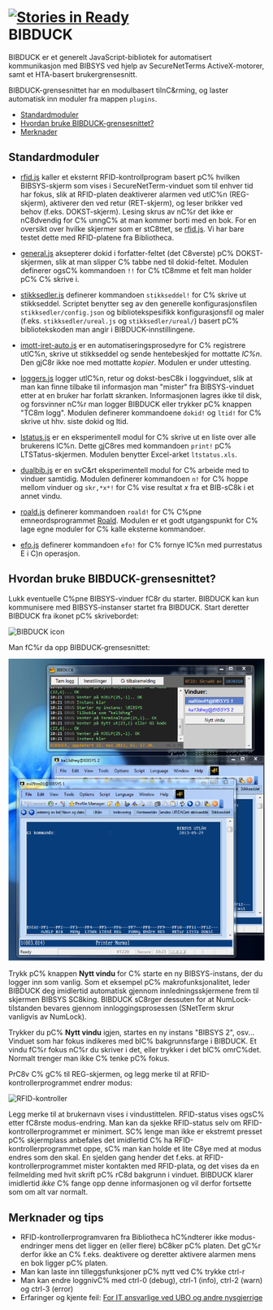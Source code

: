 [![Stories in Ready](https://badge.waffle.io/scriptotek/bibduck.png?label=ready)](https://waffle.io/scriptotek/bibduck)  
BIBDUCK
=============

BIBDUCK er et generelt JavaScript-bibliotek for automatisert kommunikasjon med BIBSYS ved hjelp av SecureNetTerms 
ActiveX-motorer, samt et HTA-basert brukergrensesnitt.

BIBDUCK-grensesnittet har en modulbasert tilnC&rming, og laster automatisk inn moduler fra mappen `plugins`.

- [Standardmoduler](#standardmoduler)
- [Hvordan bruke BIBDUCK-grensesnittet?](#hvordan-bruke-bibduck-grensesnittet)
- [Merknader](#merknader-og-tips)


Standardmoduler
------------

* [rfid.js](plugins/rfid.js) kaller et eksternt RFID-kontrollprogram basert pC% hvilken BIBSYS-skjerm som vises i 
  SecureNetTerm-vinduet som til enhver tid har fokus, slik at RFID-platen deaktiverer alarmen ved utlC%n
  (REG-skjerm), aktiverer den ved retur (RET-skjerm), og leser brikker ved behov  (f.eks. DOKST-skjerm). 
  Lesing skrus av nC%r det ikke er nC8dvendig for C% unngC% at man kommer borti med en bok. For en oversikt
  over hvilke skjermer som er stC8ttet, se [rfid.js](/scriptotek/bibduck/blob/master/plugins/rfid.js#L133).
  Vi har bare testet dette med RFID-platene fra Bibliotheca.

* [general.js](plugins/general.js) aksepterer dokid i forfatter-feltet (det C8verste) pC% DOKST-skjermen, slik at man 
  slipper C% tabbe ned til dokid-feltet. Modulen definerer ogsC% kommandoen `!!` for C% tC8mme et felt
  man holder pC% C% skrive i.

* [stikksedler.js](plugins/stikksedler.js) definerer kommandoen `stikkseddel!` for C% skrive ut stikkseddel. Scriptet benytter seg 
  av den generelle konfigurasjonsfilen `stikksedler/config.json` og bibliotekspesifikk konfigurasjonsfil
  og maler (f.eks. `stikksedler/ureal.js` og `stikksedler/ureal/`) basert pC% bibliotekskoden man 
  angir i BIBDUCK-innstillingene.

* [imott-iret-auto.js](plugins/imott-iret-auto.js) er en automatiseringsprosedyre for C% registrere utlC%n, skrive ut stikkseddel 
  og sende hentebeskjed for mottatte *lC%n*. Den gjC8r ikke noe med mottatte *kopier*.
  Modulen er under uttesting.

* [loggers.js](plugins/loggers.js) logger utlC%n, retur og dokst-besC8k i loggvinduet, slik at man kan finne tilbake til 
  informasjon man "mister" fra BIBSYS-vinduet etter at en bruker har forlatt skranken. 
  Informasjonen lagres ikke til disk, og forsvinner nC%r man logger BIBDUCK eller trykker pC% knappen "TC8m logg".
  Modulen definerer kommandoene `dokid!` og `ltid!` for C% skrive ut hhv. siste dokid og ltid.

* [lstatus.js](plugins/lstatus.js) er en eksperimentell modul for C% skrive ut en liste over alle brukerens lC%n. Dette gjC8res med
  kommandoen `print!` pC% LTSTatus-skjermen. Modulen benytter Excel-arket `ltstatus.xls`.

* [dualbib.js](plugins/dualbib.js) er en svC&rt eksperimentell modul for C% arbeide med to vinduer samtidig. Modulen definerer
  kommandoen `n!` for C% hoppe mellom vinduer og `skr,*x*!` for C% vise resultat *x* fra et BIB-sC8k i 
  et annet vindu.

* [roald.js](plugins/roald.js) definerer kommandoen `roald!` for C% C%pne emneordsprogrammet [Roald](http://folk.uio.no/knuthe/progdist/). 
  Modulen er et godt utgangspunkt for C% lage egne moduler for C% kalle eksterne kommandoer.

* [efo.js](plugins/efo.js) definerer kommandoen `efo!` for C% fornye lC%n med purrestatus E i C)n operasjon.

Hvordan bruke BIBDUCK-grensesnittet?
-------------

Lukk eventuelle C%pne BIBSYS-vinduer fC8r du starter. BIBDUCK kan kun kommunisere med BIBSYS-instanser startet fra BIBDUCK.
Start deretter BIBDUCK fra ikonet pC% skrivebordet:

![BIBDUCK icon](http://localhostr.com/file/CjlJkWeoyZCa/desktop-icon.jpg)

Man fC%r da opp BIBDUCK-grensesnittet:

![BIBDUCK grensesnitt](screenshot.png)

Trykk pC% knappen **Nytt vindu** for C% starte en ny BIBSYS-instans, der du logger inn som vanlig.
Som et eksempel pC% makrofunksjonalitet, leder BIBDUCK deg imidlertid automatisk gjennom 
innledningsskjermene frem til skjermen BIBSYS SC8king. BIBDUCK sC8rger dessuten for at NumLock-tilstanden bevares 
gjennom innloggingsprosessen (SNetTerm skrur vanligvis av NumLock).

Trykker du pC% **Nytt vindu** igjen, startes en ny instans "BIBSYS 2", osv... 
Vinduet som har fokus indikeres med blC% bakgrunnsfarge i BIBDUCK. Et vindu fC%r fokus nC%r du skriver i det, eller
trykker i det blC% omrC%det. Normalt trenger man ikke C% tenke pC% fokus.

PrC8v C% gC% til REG-skjermen, og legg merke til at RFID-kontrollerprogrammet endrer modus:

![RFID-kontroller](http://localhostr.com/file/YKCVBoZu9TZn/rfid.png)

Legg merke til at brukernavn vises i vindustittelen. RFID-status vises ogsC% etter fC8rste modus-endring.
Man kan da sjekke RFID-status selv om RFID-kontrollerprogrammet er minimert. 
SC% lenge man ikke er ekstremt presset pC% skjermplass anbefales det imidlertid C% ha RFID-kontrollerprogrammet 
oppe, sC% man kan holde et lite C8ye med at modus endres som den skal.
En sjelden gang hender det f.eks. at RFID-kontrollerprogrammet mister kontakten med RFID-plata, 
og det vises da en feilmelding med hvit skrift pC% rC8d bakgrunn i vinduet. 
BIBDUCK klarer imidlertid *ikke* C% fange opp denne informasjonen og vil derfor fortsette som om alt var normalt.


Merknader og tips
-------------
* RFID-kontrollerprogramvaren fra Bibliotheca hC%ndterer ikke modus-endringer mens det 
ligger en (eller flere) bC8ker pC% platen. Det gC%r derfor ikke an C% f.eks. deaktivere og deretter aktivere
alarmen mens en bok ligger pC% platen. 
* Man kan laste inn tilleggsfunksjoner pC% nytt ved C% trykke ctrl-r
* Man kan endre loggnivC% med ctrl-0 (debug), ctrl-1 (info), ctrl-2 (warn) og ctrl-3 (error)
* Erfaringer og kjente feil: [For IT ansvarlige ved UBO og andre nysgjerrige](//github.com/scriptotek/bibduck/wiki/For-IT-ansvarlige-og-andre-nysgjerrige)
